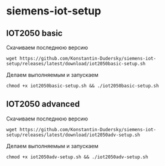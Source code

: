 # siemens-iot-setup


## IOT2050 basic

Скачиваем последнюю версию

    wget https://github.com/Konstantin-Dudersky/siemens-iot-setup/releases/latest/download/iot2050basic-setup.sh

Делаем выполняемым и запускаем

    chmod +x iot2050basic-setup.sh && ./iot2050basic-setup.sh


## IOT2050 advanced

Скачиваем последнюю версию

    wget https://github.com/Konstantin-Dudersky/siemens-iot-setup/releases/latest/download/iot2050adv-setup.sh

Делаем выполняемым и запускаем

    chmod +x iot2050adv-setup.sh && ./iot2050adv-setup.sh
